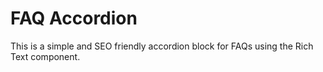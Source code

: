 # FAQ Accordion

This is a simple and SEO friendly accordion block for FAQs using the Rich Text component.